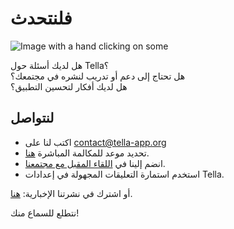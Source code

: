 <div className="section" id="get-in-touch">
    <h1>فلنتحدث</h1>
    <div className="columns">
        <div className="column">
            <img className="home-illustrations" src="img/contact.png" alt="Image with a hand clicking on some"/>
        </div>
        <div className="column">
            <p>
                هل لديك أسئلة حول Tella؟ <br/> 
                هل تحتاج إلى دعم أو تدريب لنشره في مجتمعك؟ <br/>
                هل لديك أفكار لتحسين التطبيق؟ <br/>
            </p>
            <h2>لنتواصل</h2>
            <ul>
                <li>اكتب لنا على <a href="mailto:contact@tella-app.org">contact@tella-app.org</a></li>
                <li>تحديد موعد للمكالمة المباشرة <a href="https://calendly.com/d/grp-5v7-rjf/tella-meeting">هنا</a>.</li>
                <li>انضم إلينا في <a href="community-meetings">اللقاء المقبل مع مجتمعنا</a>.</li>
                <li>استخدم استمارة التعليقات المجهولة في إعدادات Tella.</li>
            </ul>
            <p>أو اشترك في نشرتنا الإخبارية: <a href="https://blog.wearehorizontal.org/tag/tella/">هنا</a>.</p>
            <p>نتطلع للسماع منك!</p>
        </div>
    </div>
</div>
